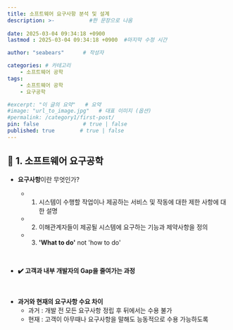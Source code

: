 ```yaml
---
title: 소프트웨어 요구사항 분석 및 설계
description: >-           #한 문장으로 나옴
  
date: 2025-03-04 09:34:18 +0900
lastmod : 2025-03-04 09:34:18 +0900  #마지막 수정 시간

author: "seabears"      # 작성자

categories: # 카테고리
    - 소프트웨어 공학
tags: 
    - 소프트웨어 공학
    - 요구공학

#excerpt: "이 글의 요약"   # 요약
#image: "url_to_image.jpg"   # 대표 이미지 (옵션)
#permalink: /category1/first-post/
pin: false              # true | false
published: true        # true | false
---
```



## 📌 **1. 소프트웨어 요구공학**

- **요구사항**이란 무엇인가?  

  - 1. 시스템이 수행할 작업이나 제공하는 서비스 및 작동에 대한 제한 사항에 대한 설명  
  - 2. 이해관계자들이 제공될 시스템에 요구하는 기능과 제약사항을 정의  
  - 3. **'What to do'** not 'how to do'  

<br>

- **✔️ 고객과 내부 개발자의 Gap을 줄여가는 과정**  

<br>

- **과거와 현재의 요구사항 수요 차이**  
  - 과거 : 개발 전 모든 요구사항 정립 후 뒤에서는 수용 불가  
  - 현재 : 고객이 아무때나 요구사항을 말해도 능동적으로 수용 가능하도록  

<br>


